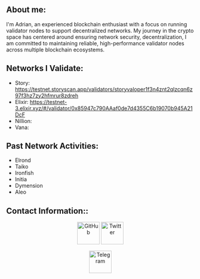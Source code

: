 ## About me:
I'm Adrian, an experienced blockchain enthusiast with a focus on running validator nodes to support decentralized networks. My journey in the crypto space has centered around ensuring network security, decentralization, I am committed to maintaining reliable, high-performance validator nodes across multiple blockchain ecosystems.

## Networks I Validate:
- Story: https://testnet.storyscan.app/validators/storyvaloper1f3n4znt2qlzcqn6z97f3hz7zy2hfmrur8zdreh
- Elixir: https://testnet-3.elixir.xyz/#/validator/0x85947c790AAaf0de7d4355C6b19070b945A21DcF
- Nillion: 
- Vana:

## Past Network Activities:
- Elrond
- Taiko
- Ironfish
- Initia
- Dymension
- Aleo

## Contact Information::
<div align="center">
  <a href="https://github.com/AdrianHEH"><img src="https://github.com/user-attachments/assets/f3e59abe-01b8-4838-a71a-c90ff0f376f0" alt="GitHub" width="60" /></a>
  <a href="https://x.com/OrbubETH"><img src="https://github.com/user-attachments/assets/a501b3a3-1ae5-4468-9bd0-600a89feaf50" alt="Twitter" width="60" /></a>

  <a href="https://t.me/Walsen"><img src="https://github.com/user-attachments/assets/221c642e-ca19-4d10-b7ca-571bfa6ff2b7" alt="Telegram" width="60" /></a>
</div>
